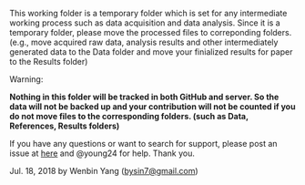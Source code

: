 This working folder is a temporary folder which is set for any intermediate working process such as data acquisition and data analysis. Since it is a temporary folder, please move the processed files to correponding folders. (e.g., move acquired raw data, analysis results and other intermediately generated data to the Data folder and move your finialized results for paper to the Results folder)

Warning:

**Nothing in this folder will be tracked in both GitHub and server. So the data will not be backed up and your contribution will not be counted if you do not move files to the corresponding folders. (such as Data, References, Results folders)**

If you have any questions or want to search for support, please post an issue at [here](https://github.com/Wenlab/Template-Project-Repository/issues) and @young24 for help. Thank you.

Jul. 18, 2018 by Wenbin Yang (bysin7@gmail.com)
